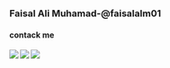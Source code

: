 ### Faisal Ali Muhamad-@faisalalm01
<!-- Hi there 👋 -->

#### **contack me**

[<img align="left" src="https://res.cloudinary.com/dp0f1pzsf/image/upload/v1627389512/sosmed/Group_1_avhmvt.svg"/>](https://www.instagram.com/faisalalm28)
[<img align="left" src="https://res.cloudinary.com/dp0f1pzsf/image/upload/v1627390442/sosmed/Group_2_hbbgwm.svg"/>](https://www.facebook.com/)
[<img align="left" src="https://res.cloudinary.com/dp0f1pzsf/image/upload/v1627390442/Group_3_lovdgp.svg"/>](https://www.github.com/faisalalm01)

<!-- **faisalalm01/faisalalm01** is a ✨ _special_ ✨ repository because its `README.md` (this file) appears on your GitHub profile.

Here are some ideas to get you started:

- 🔭 I’m currently working on ...
- 🌱 I’m currently learning ...
- 👯 I’m looking to collaborate on ...
- 🤔 I’m looking for help with ...
- 💬 Ask me about ...
- 📫 How to reach me: ...
- 😄 Pronouns: ...
- ⚡ Fun fact: ... -->
